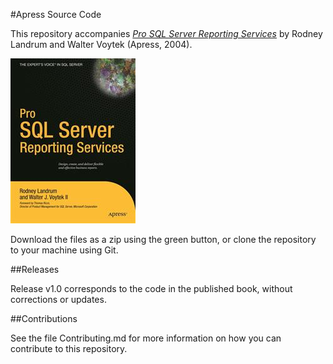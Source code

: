 #Apress Source Code

This repository accompanies [*Pro SQL Server Reporting Services*](http://www.apress.com/9781590594230) by Rodney Landrum and Walter Voytek (Apress, 2004).

![Cover image](9781590594230.jpg)

Download the files as a zip using the green button, or clone the repository to your machine using Git.

##Releases

Release v1.0 corresponds to the code in the published book, without corrections or updates.

##Contributions

See the file Contributing.md for more information on how you can contribute to this repository.
